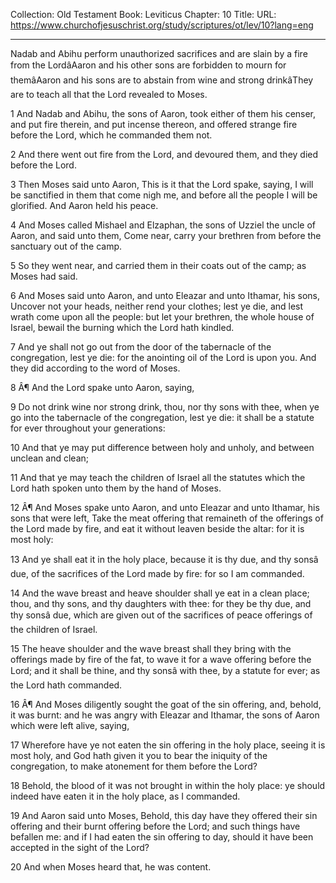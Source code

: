 Collection: Old Testament
Book: Leviticus
Chapter: 10
Title: 
URL: https://www.churchofjesuschrist.org/study/scriptures/ot/lev/10?lang=eng

---

Nadab and Abihu perform unauthorized sacrifices and are slain by a fire from the LordâAaron and his other sons are forbidden to mourn for themâAaron and his sons are to abstain from wine and strong drinkâThey are to teach all that the Lord revealed to Moses.

1 And Nadab and Abihu, the sons of Aaron, took either of them his censer, and put fire therein, and put incense thereon, and offered strange fire before the Lord, which he commanded them not.

2 And there went out fire from the Lord, and devoured them, and they died before the Lord.

3 Then Moses said unto Aaron, This is it that the Lord spake, saying, I will be sanctified in them that come nigh me, and before all the people I will be glorified. And Aaron held his peace.

4 And Moses called Mishael and Elzaphan, the sons of Uzziel the uncle of Aaron, and said unto them, Come near, carry your brethren from before the sanctuary out of the camp.

5 So they went near, and carried them in their coats out of the camp; as Moses had said.

6 And Moses said unto Aaron, and unto Eleazar and unto Ithamar, his sons, Uncover not your heads, neither rend your clothes; lest ye die, and lest wrath come upon all the people: but let your brethren, the whole house of Israel, bewail the burning which the Lord hath kindled.

7 And ye shall not go out from the door of the tabernacle of the congregation, lest ye die: for the anointing oil of the Lord is upon you. And they did according to the word of Moses.

8 Â¶ And the Lord spake unto Aaron, saying,

9 Do not drink wine nor strong drink, thou, nor thy sons with thee, when ye go into the tabernacle of the congregation, lest ye die: it shall be a statute for ever throughout your generations:

10 And that ye may put difference between holy and unholy, and between unclean and clean;

11 And that ye may teach the children of Israel all the statutes which the Lord hath spoken unto them by the hand of Moses.

12 Â¶ And Moses spake unto Aaron, and unto Eleazar and unto Ithamar, his sons that were left, Take the meat offering that remaineth of the offerings of the Lord made by fire, and eat it without leaven beside the altar: for it is most holy:

13 And ye shall eat it in the holy place, because it is thy due, and thy sonsâ due, of the sacrifices of the Lord made by fire: for so I am commanded.

14 And the wave breast and heave shoulder shall ye eat in a clean place; thou, and thy sons, and thy daughters with thee: for they be thy due, and thy sonsâ due, which are given out of the sacrifices of peace offerings of the children of Israel.

15 The heave shoulder and the wave breast shall they bring with the offerings made by fire of the fat, to wave it for a wave offering before the Lord; and it shall be thine, and thy sonsâ with thee, by a statute for ever; as the Lord hath commanded.

16 Â¶ And Moses diligently sought the goat of the sin offering, and, behold, it was burnt: and he was angry with Eleazar and Ithamar, the sons of Aaron which were left alive, saying,

17 Wherefore have ye not eaten the sin offering in the holy place, seeing it is most holy, and God hath given it you to bear the iniquity of the congregation, to make atonement for them before the Lord?

18 Behold, the blood of it was not brought in within the holy place: ye should indeed have eaten it in the holy place, as I commanded.

19 And Aaron said unto Moses, Behold, this day have they offered their sin offering and their burnt offering before the Lord; and such things have befallen me: and if I had eaten the sin offering to day, should it have been accepted in the sight of the Lord?

20 And when Moses heard that, he was content.
